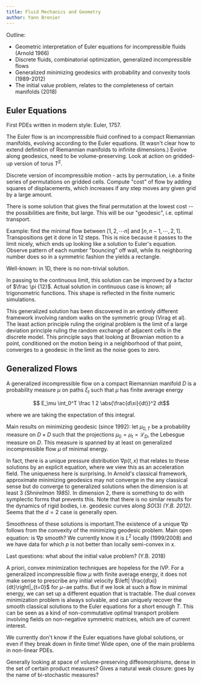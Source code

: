 ```yaml
---
title: Fluid Mechanics and Geometry
author: Yann Brenier
---
```





Outline:

- Geometric interpretation of Euler equations for incompressible fluids (Arnold 1966)
- Discrete fluids, combinatorial optimization, generalized incompressible flows
- Generalized minimizing geodesics with probability and convexity tools (1989-2012)
- The initial value problem, relates to the completeness of certain manifolds (2018)



## Euler Equations

First PDEs written in modern style: Euler, 1757.

The Euler flow is an incompressible fluid confined to a compact Riemannian manifolds, evolving according to the Euler equations. (It wasn't clear how to extend definition of Riemannian manifolds to infinite dimensions.) Evolve along geodesics, need to be volume-preserving. Look at action on gridded-up version of torus $T^2$.

Discrete version of incompressible motion - acts by permutation, i.e. a finite series of permutations on gridded cells. Compute "cost" of flow by adding squares of displacements, which increases if any step moves any given grid by a large amount.

There is some solution that gives the final permutation at the lowest cost -- the possibilities are finite, but large. This will be our "geodesic", i.e. optimal transport.

Example: find the minimal flow between $[1,2,\cdots n]$ and $[n, n-1, \cdots, 2, 1]$. Transpositions get it done in 12 steps. This is nice because it passes to the limit nicely, which ends up looking like a solution to Euler's equation. Observe pattern of each number "bouncing" off wall, while its neighboring number does so in a symmetric fashion the yields a rectangle.

Well-known: in 1D, there is no non-trivial solution.

In passing to the continuous limit, this solution can be improved by a factor of $\frac \pi {12}$. Actual solution in continuous case is known; all trigonometric functions. This shape is reflected in the finite numeric simulations.

This generalized solution has been discovered in an entirely different framework involving random walks on the symmetric group (Virag et al). The least action principle ruling the original problem is the limit of a large deviation principle ruling the random exchange of adjacent cells in the discrete model. This principle says that looking at Brownian motion to a point, conditioned on the motion being in a neighborhood of that point, converges to a geodesic in the limit as the noise goes to zero.



## Generalized Flows

A generalized incompressible flow on a compact Riemannian manifold $D$ is a probability measure $\mu$ on paths $\xi_t$ such that $\mu​$ has finite average energy

$$
E_\mu \int_0^T \frac 1 2 \abs{\frac{d\xi}{dt}}^2 dt​
$$

where we are taking the expectation of this integral.

Main results on minimizing geodesic (since 1992): let $\mu_{0, T}$ be a probability measure on $D\times D$ such that the projections $\mu_0=\mu_t = \mathcal L_D$, the Lebesgue measure on $D$. This measure is spanned by at least on generalized incompressible flow $\mu​$ of minimal energy.

In fact, there is a unique pressure distribution $\nabla p(t, x)$ that relates to these solutions by an explicit equation, where we view this as an acceleration field. The uniqueness here is surprising. In Arnold's classical framework, approximate minimizing geodesics may not converge in the any classical sense but do converge to generalized solutions when the dimension is at least 3 *(Shnirelman 1985)*. In dimension 2, there is something to do with symplectic forms that prevents this. Note that there is no similar results for the dynamics of rigid bodies, i.e. geodesic curves along $SO(3)$ *(Y.B. 2012)*. Seems that the $d=2$ case is generally open.

Smoothness of these solutions is important.The existence of a unique $\nabla p$ follows from the convexity of the minimizing geodesic problem. Main open equation: is $\nabla p$ smooth? We currently know it is $L^2$ locally (1999/2008) and we have data for which $p$ is not better than locally semi-convex in $x$.

Last questions: what about the initial value problem? (Y.B. 2018)

A priori, convex minimization techniques are hopeless for the IVP. For a generalized incompressible flow $\mu$ with finite average energy, it does not make sense to prescribe any initial velocity $\left| \frac{d\xi}{dt}\right|_{t=0}$ for $\mu-$ae paths. But if we look at such a flow in minimal energy, we can set up a different equation that is tractable. The dual convex minimization problem is always solvable, and can uniquely recover the smooth classical solutions to the Euler equations for a short enough $T$. This can be seen as a kind of non-commutative optimal transport problem involving fields on non-negative symmetric matrices, which are of current interest.


We currently don't know if the Euler equations have global solutions, or even if they break down in finite time! Wide open, one of the main problems in non-linear PDEs.

Generally looking at space of volume-preserving diffeomorphisms, dense in the set of certain product measures? Gives a natural weak closure: goes by the name of bi-stochastic measures?
